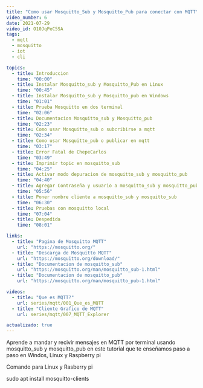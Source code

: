 ```yaml
---
title: "Como usar Mosquitto_Sub y Mosquitto_Pub para conectar con MQTT"
video_number: 6
date: 2021-07-29
video_id: O10JqPeC5SA
tags:
  - mqtt
  - mosquitto
  - iot
  - cli

topics:
  - title: Introduccion
    time: "00:00"
  - title: Instalar Mosquitto_sub y Mosquitto_Pub en Linux
    time: "00:45"
  - title: Instalar Mosquitto_sub y Mosquitto_pub en Windows
    time: "01:01"
  - title: Prueba Mosquitto en dos terminal
    time: "02:06"
  - title: Documentacion Mosquitto_sub y Mosquitto_pub
    time: "02:23"
  - title: Como usar Mosquitto_sub o subcribirse a mqtt
    time: "02:34"
  - title: Como usar Mosquitto_pub o publicar en mqtt
    time: "03:17"
  - title: Error Fatal de ChepeCarlos
    time: "03:49"
  - title: Imprimir topic en mosquitto_sub
    time: "04:25"
  - title: Activar modo depuracion de mosquitto_sub y mosquitto_pub
    time: "04:40"
  - title: Agregar Contraseña y usuario a mosquitto_sub y mosquitto_pub
    time: "05:56"
  - title: Poner nombre cliente a mosquitto_sub y mosquitto_sub
    time: "06:30"
  - title: Pruebas con mosquitto local
    time: "07:04"
  - title: Despedida
    time: "08:01"

links:
  - title: "Pagina de Mosquitto MQTT"
    url: "https://mosquitto.org/"
  - title: "Descarga de Mosquitto MQTT"
    url: "https://mosquitto.org/download/"
  - title: "Documentacion de mosquitto_sub"
    url: "https://mosquitto.org/man/mosquitto_sub-1.html"
  - title: "Documentacion de mosquitto_pub"
    url: "https://mosquitto.org/man/mosquitto_pub-1.html"

videos:
  - title: "Que es MQTT?"
    url: series/mqtt/001_Que_es_MQTT
  - title: "Cliente Grafico de MQTT"
    url: series/mqtt/007_MQTT_Explorer

actualizado: true
---
```


Aprende a mandar y recivir mensajes en MQTT por terminal usando mosquitto_sub y mosquitto_pub en este tutorial que te enseñamos paso a paso en Windos, Linux y Raspberry pi

Comando para Linux y Rasberry pi

sudo apt install mosquitto-clients
